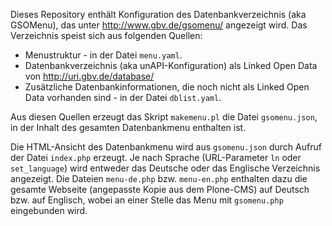 Dieses Repository enthält Konfiguration des Datenbankverzeichnis (aka GSOMenu),
das unter <http://www.gbv.de/gsomenu/> angezeigt wird. Das Verzeichnis speist
sich aus folgenden Quellen:

* Menustruktur - in der Datei `menu.yaml`.
* Datenbankverzeichnis (aka unAPI-Konfiguration) als Linked Open Data von
  <http://uri.gbv.de/database/>
* Zusätzliche Datenbankinformationen, die noch nicht als Linked Open Data
  vorhanden sind - in der Datei `dblist.yaml`.

Aus diesen Quellen erzeugt das Skript `makemenu.pl` die Datei `gsomenu.json`,
in der Inhalt des gesamten Datenbankmenu enthalten ist.

Die HTML-Ansicht des Datenbankmenu wird aus `gsomenu.json` durch Aufruf der
Datei `index.php` erzeugt. Je nach Sprache (URL-Parameter `ln` oder
`set_language`) wird entweder das Deutsche oder das Englische Verzeichnis
angezeigt. Die Dateien `menu-de.php` bzw. `menu-en.php` enthalten dazu die
gesamte Webseite (angepasste Kopie aus dem Plone-CMS) auf Deutsch bzw. auf
Englisch, wobei an einer Stelle das Menu mit `gsomenu.php` eingebunden wird.

